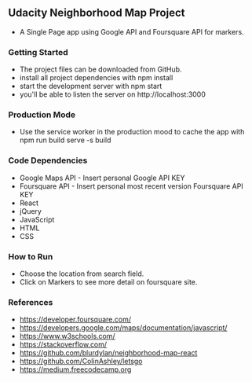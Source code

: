 ## Udacity Neighborhood Map Project
- A Single Page app using Google API and Foursquare API for markers.

### Getting Started
- The project files can be downloaded from GitHub.
- install all project dependencies with npm install
- start the development server with npm start
- you'll be able to listen the server on http://localhost:3000

### Production Mode
- Use the service worker in the production mood to cache the app with npm run build serve -s build

### Code Dependencies

- Google Maps API - Insert personal Google API KEY
- Foursquare API - Insert personal most recent version Foursquare API KEY
- React
- jQuery
- JavaScript
- HTML
- CSS

### How to Run

- Choose the location from search field.
- Click on Markers to see more detail on foursquare site.


### References

- https://developer.foursquare.com/
- https://developers.google.com/maps/documentation/javascript/
- https://www.w3schools.com/
- https://stackoverflow.com/
- https://github.com/blurdylan/neighborhood-map-react
- https://github.com/ColinAshley/letsgo
-  https://medium.freecodecamp.org
